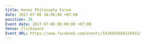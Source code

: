 ```yaml
---
title: Hanoi Philosophy Forum
date: 2017-07-08 16:06:00 +07:00
position: 26
Event date: 2017-07-08 00:00:00 +07:00
Venue: Clickspace
Event URL: https://www.facebook.com/events/1418591688229415/
---
```


